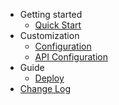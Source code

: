 - Getting started
  - [Quick Start](getting-started.md)
- Customization
  - [Configuration](configuration.md)
  - [API Configuration](API-configuration.md)
- Guide
  - [Deploy](deploy.md)
- [Change Log](change-log.md)
